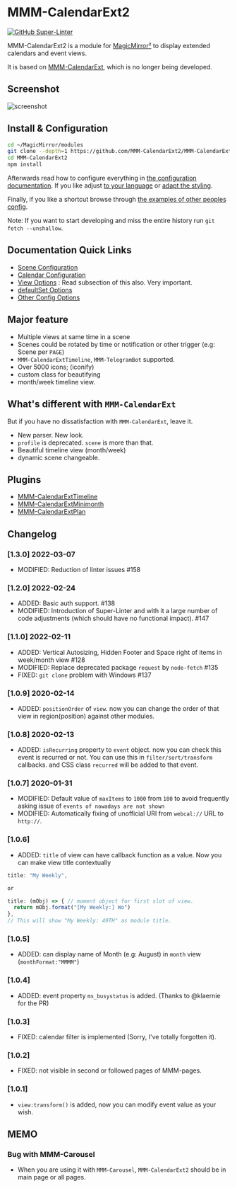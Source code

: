 # MMM-CalendarExt2

[![GitHub Super-Linter](https://github.com/MMM-CalendarExt2/MMM-CalendarExt2/workflows/Super-Linter/badge.svg)](https://github.com/marketplace/actions/super-linter)

MMM-CalendarExt2 is a module for [MagicMirror²](https://github.com/MichMich/MagicMirror) to display extended calendars and event views.

It is based on [MMM-CalendarExt](https://github.com/eouia/MMM-CalendarExt), which is no longer being developed.

## Screenshot

![screenshot](screenshot.png)

## Install & Configuration

```sh
cd ~/MagicMirror/modules
git clone --depth=1 https://github.com/MMM-CalendarExt2/MMM-CalendarExt2
cd MMM-CalendarExt2
npm install
```

Afterwards read how to configure everything in [the configuration documentation](docs/Configuration.md).
If you like adjust [to your language](docs/Localization.md) or [adapt the styling](docs/Styling.md).

Finally, if you like a shortcut browse through [the examples of other peoples config](docs/examples).

Note: If you want to start developing and miss the entire history run `git fetch --unshallow`.

## Documentation Quick Links

- [Scene Configuration](docs/Configuration/Scene.md)
- [Calendar Configuration](docs/Configuration/Calendar.md)
- [View Options](docs/Configuration/View.md) : Read subsection of this also. Very important.
- [defaultSet Options](docs/Configuration/defaultSet.md)
- [Other Config Options](docs/Configuration/Others.md)

## Major feature

- Multiple views at same time in a scene
- Scenes could be rotated by time or notification or other trigger (e.g: Scene per `PAGE`)
- `MMM-CalendarExtTimeline`, `MMM-TelegramBot` supported.
- Over 5000 icons; (iconify)
- custom class for beautifying
- month/week timeline view.

## What's different with `MMM-CalendarExt`

But if you have no dissatisfaction with `MMM-CalendarExt`, leave it.

- New parser. New look.
- `profile` is deprecated. `scene` is more than that.
- Beautiful timeline view (month/week)
- dynamic scene changeable.

## Plugins

- [MMM-CalendarExtTimeline](https://github.com/eouia/MMM-CalendarExtTimeline)
- [MMM-CalendarExtMinimonth](https://github.com/eouia/MMM-CalendarExtMinimonth)
- [MMM-CalendarExtPlan](https://github.com/eouia/MMM-CalendarExtPlan)

## Changelog

### [1.3.0] 2022-03-07

- MODIFIED: Reduction of linter issues #158

### [1.2.0] 2022-02-24

- ADDED: Basic auth support. #138
- MODIFIED: Introduction of Super-Linter and with it a large number of code adjustments (which should have no functional impact). #147

### [1.1.0] 2022-02-11

- ADDED: Vertical Autosizing, Hidden Footer and Space right of items in week/month view #128
- MODIFIED: Replace deprecated package `request` by `node-fetch` #135
- FIXED: `git clone` problem with Windows #137

### [1.0.9] 2020-02-14

- ADDED: `positionOrder` of `view`. now you can change the order of that view in region(position) against other modules.

### [1.0.8] 2020-02-13

- ADDED: `isRecurring` property to `event` object. now you can check this event is recurred or not. You can use this in `filter/sort/transform` callbacks. and CSS class `recurred` will be added to that event.

### [1.0.7] 2020-01-31

- MODIFIED: Default value of `maxItems` to `1000` from `100` to avoid frequently asking issue of `events of nowadays are not shown`
- MODIFIED: Automatically fixing of unofficial URI from `webcal://` URL to `http://`.

### [1.0.6]

- ADDED: `title` of view can have callback function as a value. Now you can make view title contextually

```js
title: "My Weekly",

or

title: (mObj) => { // moment object for first slot of view.
  return mObj.format("[My Weekly:] Wo")
},
// This will show "My Weekly: 49TH" as module title.
```

### [1.0.5]

- ADDED: can display name of Month (e.g: August) in `month` view (`monthFormat:"MMMM"`)

### [1.0.4]

- ADDED: event property `ms_busystatus` is added. (Thanks to @klaernie for the PR)

### [1.0.3]

- FIXED: calendar filter is implemented (Sorry, I've totally forgotten it).

### [1.0.2]

- FIXED: not visible in second or followed pages of MMM-pages.

### [1.0.1]

- `view:transform()` is added, now you can modify event value as your wish.

## MEMO

### Bug with MMM-Carousel

- When you are using it with `MMM-Carousel`, `MMM-CalendarExt2` should be in main page or all pages.
